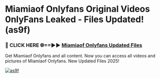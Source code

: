# Miamiaof Onlyfans Original Videos 0nlyFans Leaked - Files Updated! (as9f)

<h3>🔴 CLICK HERE 🌐==►► <a href="https://tinyurl.com/2jnfzry5" rel="nofollow">Miamiaof Onlyfans Updated Files</a></h3>

Get Miamiaof Onlyfans and all content. Now you can access all videos and pictures of Miamiaof Onlyfans. New Updated Files 2025!

[![as9f](https://i.imgur.com/GyGTBgg.gif)](https://tinyurl.com/2jnfzry5)
